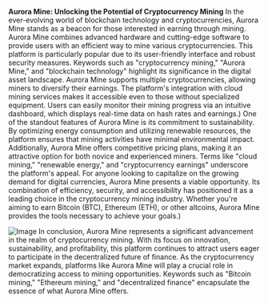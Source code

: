 **Aurora Mine: Unlocking the Potential of Cryptocurrency Mining**
In the ever-evolving world of blockchain technology and cryptocurrencies, Aurora Mine stands as a beacon for those interested in earning through mining. Aurora Mine combines advanced hardware and cutting-edge software to provide users with an efficient way to mine various cryptocurrencies. This platform is particularly popular due to its user-friendly interface and robust security measures. Keywords such as "cryptocurrency mining," "Aurora Mine," and "blockchain technology" highlight its significance in the digital asset landscape.
Aurora Mine supports multiple cryptocurrencies, allowing miners to diversify their earnings. The platform's integration with cloud mining services makes it accessible even to those without specialized equipment. Users can easily monitor their mining progress via an intuitive dashboard, which displays real-time data on hash rates and earnings.)
One of the standout features of Aurora Mine is its commitment to sustainability. By optimizing energy consumption and utilizing renewable resources, the platform ensures that mining activities have minimal environmental impact. Additionally, Aurora Mine offers competitive pricing plans, making it an attractive option for both novice and experienced miners. Terms like "cloud mining," "renewable energy," and "cryptocurrency earnings" underscore the platform's appeal.
For anyone looking to capitalize on the growing demand for digital currencies, Aurora Mine presents a viable opportunity. Its combination of efficiency, security, and accessibility has positioned it as a leading choice in the cryptocurrency mining industry. Whether you're aiming to earn Bitcoin (BTC), Ethereum (ETH), or other altcoins, Aurora Mine provides the tools necessary to achieve your goals.)

![Image](https://github.com/user-attachments/assets/d7419ec9-dc67-403f-bf28-8faea5f1f74f)
In conclusion, Aurora Mine represents a significant advancement in the realm of cryptocurrency mining. With its focus on innovation, sustainability, and profitability, this platform continues to attract users eager to participate in the decentralized future of finance. As the cryptocurrency market expands, platforms like Aurora Mine will play a crucial role in democratizing access to mining opportunities. Keywords such as "Bitcoin mining," "Ethereum mining," and "decentralized finance" encapsulate the essence of what Aurora Mine offers.
